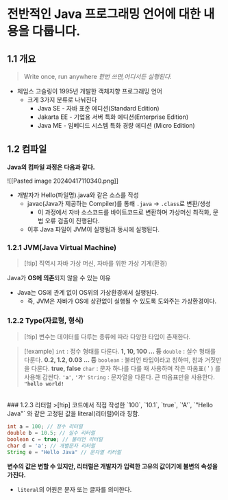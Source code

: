 # 전반적인 Java 프로그래밍 언어에 대한 내용을 다룹니다.

## 1.1 개요
>Write once, run anywhere
>*한번 쓰면,어디서든 실행된다.*

- 제임스 고슬링이 1995년 개발한 객체지향 프로그래밍 언어
	- 크게 3가지 분류로 나눠진다
		+ Java SE - 자바 표준 에디션(Standard Edition)
		+ Jakarta EE - 기업용 서버 특화 에디션(Enterprise Edition)
		+ Java ME - 임베디드 시스템 특화 경량 에디션 (Micro Edition)

## 1.2 컴파일
**Java의 컴파일 과정은 다음과 같다.**

![[Pasted image 20240417110340.png]]
- 개발자가 Hello(파일명).java와 같은 소스를 작성
	- javac(Java가 제공하는 Compiler)를 통해 `.java` -> `.class`로 변환/생성
		- 이 과정에서 자바 소스코드를 바이트코드로 변환하며 가상머신 최적화, 문법 오류 검출이 진행된다.
	- 이후 Java 파일이 JVM이 실행됨과 동시에 실행된다.

### 1.2.1 JVM(Java Virtual Machine)
> [!tip] 직역시 자바 가상 머신, 자바를 위한 가상 기계(환경)

Java가 **OS에 의존**되지 않을 수 있는 이유
 - Java는 OS에 관계 없이 OS위의 가상환경에서 실행된다.
	 - 즉, JVM은 자바가 OS에 상관없이 실행될 수 있도록 도와주는 가상환경이다.

### 1.2.2 Type(자료형, 형식)
> [!tip] 변수는 데이터를 다루는 종류에 따라 다양한 타입이 존재한다.

> [!example] 
> `int` : 정수 형태를 다룬다. **1, 10, 100 ... 등**
> `double` : 실수 형태를 다룬다. **0.2, 1.2, 0.03 ... 등**
> `boolean` : 불리언 타입이라고 칭하며, 참과 거짓만을 다룬다. **true, false**
> `char` : 문자 하나를 다룰 때 사용하며 작은 따옴표( ' ) 를 사용해 감싼다. **`'a'`**, **`'가'`**
> `String` : 문자열을 다룬다. 큰 따옴표만을 사용한다. **`"hello world!`**
<br>
### 1.2.3 리터럴
>[!tip] 코드에서 직접 작성한 `100`, `10.1`, `true`, `'A'`, `"Hello Java"` 와 같은 고정된 값을 literal(리터럴)이라 칭함.

```Java
int a = 100; // 정수 리터럴
double b = 10.5; // 실수 리터럴
boolean c = true; // 불리언 리터럴
char d = 'a'; // 개별문자 리터럴
String e = "Hello Java" // 문자열 리터럴
```

**변수의 값은 변할 수 있지만, 리터럴은 개발자가 입력한 고유의 값이기에 불변의 속성을 가진다.**
- `literal`의 어원은 문자 또는 글자를 의미한다.
